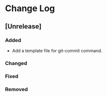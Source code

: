 # Change Log

## [Unrelease]
### Added
- Add a template file for git-commit command.

### Changed

### Fixed

### Removed
